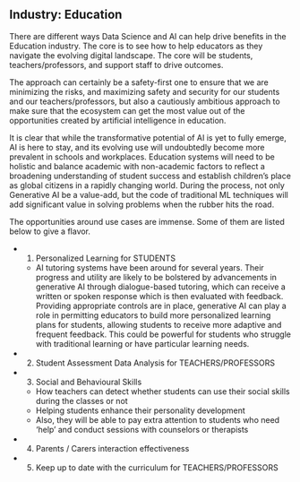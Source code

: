 
## Industry: Education

There are different ways Data Science and AI can help drive benefits in the Education industry. The core is to see how to help educators as they navigate the evolving digital landscape. The core will be students, teachers/professors, and support staff to drive outcomes.

The approach can certainly be a safety-first one to ensure that we are minimizing the risks, and maximizing safety and security for our students and our teachers/professors, but also a cautiously ambitious approach to make sure that the ecosystem can get the most value out of the opportunities created by artificial intelligence in education.

It is clear that while the transformative potential of AI is yet to fully emerge, AI is here to stay, and its evolving use will undoubtedly become more prevalent in schools and workplaces. Education systems will need to be holistic and balance academic with non-academic factors
to reflect a broadening understanding of student success and establish children’s place as global citizens in a rapidly changing world. During the process, not only Generative AI be a value-add, but the code of traditional ML techniques will add significant value in solving problems when the rubber hits the road.

The opportunities around use cases are immense. Some of them are listed below to give a flavor.

- 1) Personalized Learning for STUDENTS
  - AI tutoring systems have been around for several years. Their progress and utility are likely to be bolstered by advancements
in generative AI through dialogue-based tutoring, which can receive a written or spoken response which is then evaluated with feedback. Providing appropriate controls are in place, generative AI can play a role in permitting educators to build more personalized learning plans for students, allowing students to receive more adaptive and frequent feedback. This could be powerful for students who struggle with traditional learning or have particular learning needs.
- 2) Student Assessment Data Analysis for TEACHERS/PROFESSORS
- 3) Social and Behavioural Skills
  - How teachers can detect whether students can use their social skills during the classes or not
  - Helping students enhance their personality development
  - Also, they will be able to pay extra attention to students who need ‘help’ and conduct sessions with counselors or therapists 
- 4) Parents / Carers interaction effectiveness
- 5) Keep up to date with the curriculum for TEACHERS/PROFESSORS


